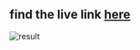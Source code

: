 ## find the live link [here](https://vercel.com/satyajit-patels-projects/coco)

![result]("./result.png")